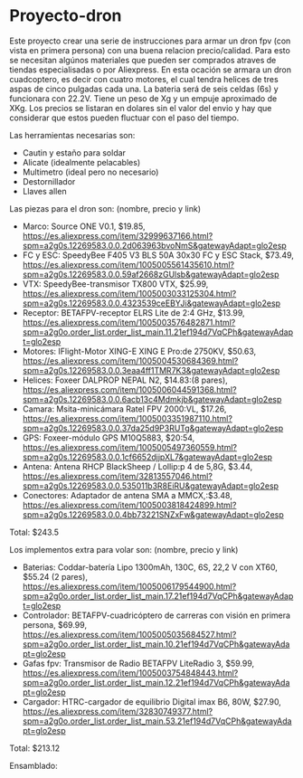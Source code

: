 # Proyecto-dron
Este proyecto crear una serie de instrucciones para armar un dron fpv (con vista en primera persona) con una buena relacion precio/calidad. Para esto se necesitan algúnos materiales que pueden ser comprados atraves de tiendas especialisadas o por Aliexpress.
En esta ocación se armara un dron cuadcoptero, es decir con cuatro motores, el cual tendra helices de tres aspas de cinco pulgadas cada una. La bateria será de seis celdas (6s) y funcionara con 22.2V. Tiene un peso de Xg y un empuje aproximado de XKg.
Los precios se listaran en dolares sin el valor del envio y hay que considerar que estos pueden fluctuar con el paso del tiempo.

Las herramientas necesarias son:
- Cautin y estaño para soldar
- Alicate (idealmente pelacables)
- Multimetro (ideal pero no necesario)
- Destornillador
- Llaves allen

Las piezas para el dron son: (nombre, precio y link)
- Marco: Source ONE V0.1, $19.85, https://es.aliexpress.com/item/32999637166.html?spm=a2g0s.12269583.0.0.2d063963bvoNmS&gatewayAdapt=glo2esp 
- FC y ESC: SpeedyBee F405 V3 BLS 50A 30x30 FC y ESC Stack, $73.49, https://es.aliexpress.com/item/1005005561435610.html?spm=a2g0s.12269583.0.0.59af2668zGUlsb&gatewayAdapt=glo2esp
- VTX: SpeedyBee-transmisor TX800 VTX, $25.99, https://es.aliexpress.com/item/1005003033125304.html?spm=a2g0s.12269583.0.0.4323539ceEBYJi&gatewayAdapt=glo2esp
- Receptor: BETAFPV-receptor ELRS Lite de 2:4 GHz, $13.99, https://es.aliexpress.com/item/1005003576482871.html?spm=a2g0o.order_list.order_list_main.11.21ef194d7VqCPh&gatewayAdapt=glo2esp
- Motores: IFlight-Motor XING-E XING E Pro:de 2750KV, $50.63, https://es.aliexpress.com/item/1005004530684369.html?spm=a2g0s.12269583.0.0.3eaa4ff1TMR7K3&gatewayAdapt=glo2esp
- Helices: Foxeer DALPROP NEPAL N2, $14.83:(8 pares), https://es.aliexpress.com/item/1005006044591368.html?spm=a2g0s.12269583.0.0.6acb13c4Mdmkjb&gatewayAdapt=glo2esp
- Camara: Msita-minicámara Ratel FPV 2000:VL, $17.26, https://es.aliexpress.com/item/1005003351987110.html?spm=a2g0s.12269583.0.0.37da25d9P3RUTg&gatewayAdapt=glo2esp
- GPS: Foxeer-módulo GPS M10Q5883, $20:54, https://es.aliexpress.com/item/1005005497360559.html?spm=a2g0s.12269583.0.0.1cf6652djjpXL7&gatewayAdapt=glo2esp
- Antena: Antena RHCP BlackSheep / Lollip:p 4 de 5,8G, $3.44, https://es.aliexpress.com/item/32813557046.html?spm=a2g0s.12269583.0.0.535011b3R8EiRU&gatewayAdapt=glo2esp
- Conectores: Adaptador de antena SMA a MMCX,:$3.48, https://es.aliexpress.com/item/1005003818424899.html?spm=a2g0s.12269583.0.0.4bb73221SNZxFw&gatewayAdapt=glo2esp
  
Total: $243.5

Los implementos extra para volar son: (nombre, precio y link)
- Baterias: Coddar-batería Lipo 1300mAh, 130C, 6S, 22,2 V con XT60, $55.24 (2 pares), https://es.aliexpress.com/item/1005006179544900.html?spm=a2g0o.order_list.order_list_main.17.21ef194d7VqCPh&gatewayAdapt=glo2esp
- Controlador: BETAFPV-cuadricóptero de carreras con visión en primera persona, $69.99, https://es.aliexpress.com/item/1005005035684527.html?spm=a2g0o.order_list.order_list_main.10.21ef194d7VqCPh&gatewayAdapt=glo2esp
- Gafas fpv: Transmisor de Radio BETAFPV LiteRadio 3, $59.99, https://es.aliexpress.com/item/1005003754848443.html?spm=a2g0o.order_list.order_list_main.12.21ef194d7VqCPh&gatewayAdapt=glo2esp
- Cargador: HTRC-cargador de equilibrio Digital imax B6, 80W, $27.90, https://es.aliexpress.com/item/32830749377.html?spm=a2g0o.order_list.order_list_main.53.21ef194d7VqCPh&gatewayAdapt=glo2esp

Total: $213.12


Ensamblado:

